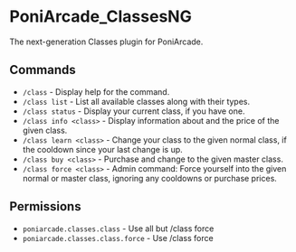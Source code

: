 PoniArcade_ClassesNG
====================

The next-generation Classes plugin for PoniArcade.

## Commands
* `/class` - Display help for the command.
* `/class list` - List all available classes along with their types.
* `/class status` - Display your current class, if you have one.
* `/class info <class>` - Display information about and the price of the given class.
* `/class learn <class>` - Change your class to the given normal class, if the cooldown since your last change is up.
* `/class buy <class>` - Purchase and change to the given master class.
* `/class force <class>` - Admin command: Force yourself into the given normal or master class, ignoring any cooldowns or purchase prices.

## Permissions
* `poniarcade.classes.class` - Use all but /class force
* `poniarcade.classes.class.force` - Use /class force
